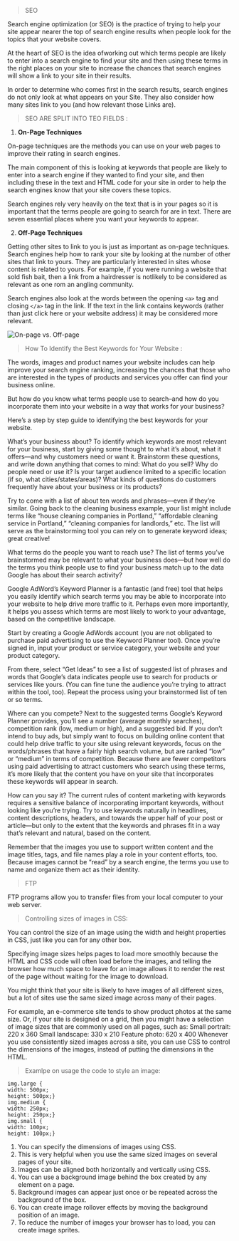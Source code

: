 > SEO 

Search engine optimization (or SEO) is the practice of trying to help your site appear nearer the top of search engine results when people look for the topics
that your website covers.


At the heart of SEO is the idea ofworking out which terms people are likely to enter into a search engine to find your site and then using these terms in the right places on your site to increase the chances that search engines
will show a link to your site in their results.


In order to determine who comes first in the search results, search engines do not only look at what appears on your Site. 
They also consider how many sites link to you (and how relevant those Links are).


> SEO ARE SPLIT INTO TEO FIELDS :  

1. **On-Page Techniques**

On-page techniques are the methods you can use on your web pages to improve their
rating in search engines.


The main component of this is looking at keywords that people are likely to enter into a search engine if they wanted to find your site, and then including these in the text and HTML code for your site in order to help the search engines know that your site covers these topics.


Search engines rely very heavily on the text that is in your pages so it is important that the terms people are going to search for are in text. There are seven essential places where you want
your keywords to appear.

2. **Off-Page Techniques**

Getting other sites to link to you is just as important as on-page techniques. Search engines help how to rank your site by looking at the number of other sites that link to yours. They are particularly interested in sites whose content is related to yours. For example, if you were running a website that sold fish bait, then a link from a hairdresser is notlikely to be considered as relevant as one rom an angling community.


Search engines also look at the words between the opening `<a>` tag and closing `</a>` tag in the link. If the text in the link contains keywords (rather than just click here or your website address) it may be considered
more relevant.


![On-page vs. Off-page](https://wordstream-files-prod.s3.amazonaws.com/s3fs-public/images/media/images/on-page-seo-versus-off-page-seo-visual.jpg)


> How To Identify the Best Keywords for Your Website :

The words, images and product names your website includes can help improve your search engine ranking, increasing the chances that those who are interested in the types of products and services you offer can find your business online.

But how do you know what terms people use to search–and how do you incorporate them into your website in a way that works for your business?

Here’s a step by step guide to identifying the best keywords for your website.

What’s your business about? To identify which keywords are most relevant for your business, start by giving some thought to what it’s about, what it offers—and why customers need or want it. Brainstorm these questions, and write down anything that comes to mind: What do you sell? Why do people need or use it? Is your target audience limited to a specific location (if so, what cities/states/areas)? What kinds of questions do customers frequently have about your business or its products?

Try to come with a list of about ten words and phrases—even if they’re similar. Going back to the cleaning business example, your list might include terms like “house cleaning companies in Portland,” “affordable cleaning service in Portland,” “cleaning companies for landlords,” etc. The list will serve as the brainstorming tool you can rely on to generate keyword ideas; great creative!

What terms do the people you want to reach use? The list of terms you’ve brainstormed may be relevant to what your business does—but how well do the terms you think people use to find your business match up to the data Google has about their search activity?

Google AdWord’s Keyword Planner is a fantastic (and free) tool that helps you easily identify which search terms you may be able to incorporate into your website to help drive more traffic to it. Perhaps even more importantly, it helps you assess which terms are most likely to work to your advantage, based on the competitive landscape.

Start by creating a Google AdWords account (you are not obligated to purchase paid advertising to use the Keyword Planner tool). Once you’re signed in, input your product or service category, your website and your product category.

From there, select “Get Ideas” to see a list of suggested list of phrases and words that Google’s data indicates people use to search for products or services like yours. (You can fine tune the audience you’re trying to attract within the tool, too). Repeat the process using your brainstormed list of ten or so terms.

Where can you compete? Next to the suggested terms Google’s Keyword Planner provides, you’ll see a number (average monthly searches), competition rank (low, medium or high), and a suggested bid. If you don’t intend to buy ads, but simply want to focus on building online content that could help drive traffic to your site using relevant keywords, focus on the words/phrases that have a fairly high search volume, but are ranked “low” or “medium” in terms of competition. Because there are fewer competitors using paid advertising to attract customers who search using these terms, it’s more likely that the content you have on your site that incorporates these keywords will appear in search.

How can you say it? The current rules of content marketing with keywords requires a sensitive balance of incorporating important keywords, without looking like you’re trying. Try to use keywords naturally in headlines, content descriptions, headers, and towards the upper half of your post or article—but only to the extent that the keywords and phrases fit in a way that’s relevant and natural, based on the content.

Remember that the images you use to support written content and the image titles, tags, and file names play a role in your content efforts, too. Because images cannot be “read” by a search engine, the terms you use to name and organize them act as their identity.


> FTP 

FTP programs allow you to transfer files from your
local computer to your web server.

> Controlling sizes of images in CSS: 

You can control the size of an image using the width and height properties in CSS, just
like you can for any other box.


Specifying image sizes helps pages to load more smoothly because the HTML and CSS code will often load before the images, and telling the browser how much space to leave for an image allows it to render the rest
of the page without waiting for the image to download.


You might think that your site is likely to have images of all different sizes, but a lot of sites use the same sized image across many of their pages.


For example, an e-commerce site tends to show product photos at the same size. Or, if your site is designed on a grid, then you might have a selection of image sizes that are commonly used on
all pages, such as: Small portrait: 220 x 360 Small landscape: 330 x 210 Feature photo: 620 x 400 Whenever you use consistently sized images across a site, you can use CSS to control the dimensions of the
images, instead of putting the dimensions in the HTML.

> Examlpe on usage the code to style an image: 
```
img.large {
width: 500px;
height: 500px;}
img.medium {
width: 250px;
height: 250px;}
img.small {
width: 100px;
height: 100px;}
```

1. You can specify the dimensions of images using CSS.
2. This is very helpful when you use the same sized
images on several pages of your site.
3.  Images can be aligned both horizontally and vertically
using CSS.
4.  You can use a background image behind the box
created by any element on a page.
5.  Background images can appear just once or be
 repeated across the background of the box.
6.  You can create image rollover effects by moving the
background position of an image.
7.  To reduce the number of images your browser has to
load, you can create image sprites.